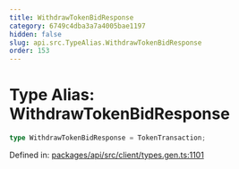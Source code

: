 ```yaml
---
title: WithdrawTokenBidResponse
category: 6749c4dba3a7a4005bae1197
hidden: false
slug: api.src.TypeAlias.WithdrawTokenBidResponse
order: 153
---
```


# Type Alias: WithdrawTokenBidResponse

```ts
type WithdrawTokenBidResponse = TokenTransaction;
```

Defined in: [packages/api/src/client/types.gen.ts:1101](https://github.com/zkcloudworker/minatokens-lib/blob/main/packages/api/src/client/types.gen.ts#L1101)
